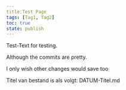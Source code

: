 ```yaml
---
title:Test Page
tags: [Tag1, Tag2]
toc: true
state: publish
---
```

Test-Text for testing.

Although the commits are pretty.

I only wish other changes would save too


Titel van bestand is als volgt: DATUM-Titel.md
